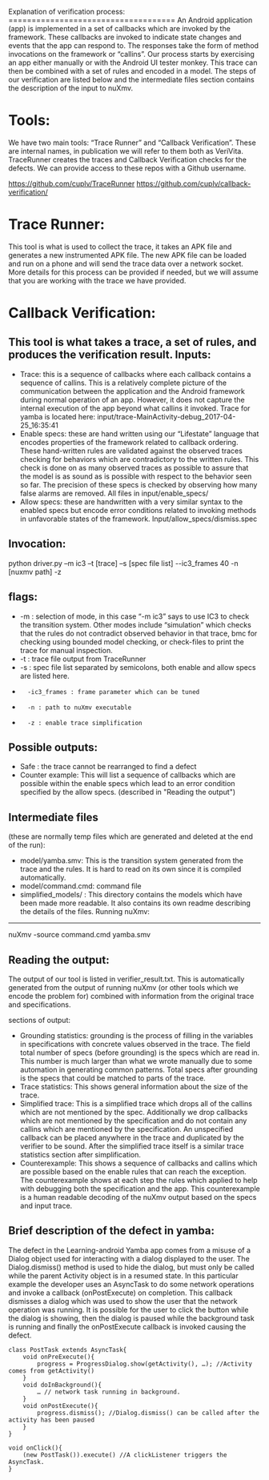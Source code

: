 Explanation of verification process:
==================================== An Android application (app) is implemented in a set of callbacks which are invoked by the framework.  These callbacks are invoked to indicate state changes and events that the app can respond to.  The responses take the form of method invocations on the framework or “callins”.  Our process starts by exercising an app either manually or with the Android UI tester monkey.  This trace can then be combined with a set of rules and encoded in a model. The steps of our verification are listed below and the intermediate files section contains the description of the input to nuXmv.

Tools:
======
We have two main tools: “Trace Runner” and “Callback Verification”. These are internal names, in publication we will refer to them both as VeriVita.  TraceRunner creates the traces and Callback Verification checks for the defects.  We can provide access to these repos with a Github username.

https://github.com/cuplv/TraceRunner
https://github.com/cuplv/callback-verification/


Trace Runner: 
===============
This tool is what is used to collect the trace, it takes an APK file and generates a new instrumented APK file. The new APK file can be loaded and run on a phone and will send the trace data over a network socket.  More details for this process can be provided if needed, but we will assume that you are working with the trace we have provided.

Callback Verification:
==================
This tool is what takes a trace, a set of rules, and produces the verification result. 
Inputs:
---------
-	Trace: this is a sequence of callbacks where each callback contains a sequence of callins. This is a relatively complete picture of the communication between the application and the Android framework during normal operation of an app.  However, it does not capture the internal execution of the app beyond what callins it invoked.
		Trace for yamba is located here: input/trace-MainActivity-debug_2017-04-25_16:35:41
-	Enable specs: these are hand written using our “Lifestate” language that encodes properties of the framework related to callback ordering.  These hand-written rules are validated against the observed traces checking for behaviors which are contradictory to the written rules.  This check is done on as many observed traces as possible to assure that the model is as sound as is possible with respect to the behavior seen so far.  The precision of these specs is checked by observing how many false alarms are removed.
		All files in input/enable_specs/
-	Allow specs: these are handwritten with a very similar syntax to the enabled specs but encode error conditions related to invoking methods in unfavorable states of the framework.
		Input/allow_specs/dismiss.spec



Invocation:
-----------
python driver.py –m ic3 –t [trace] –s [spec file list] --ic3_frames 40 -n [nuxmv path] -z

flags:
-------
-	-m : selection of mode, in this case “-m ic3” says to use IC3 to check the transition system.  Other modes include “simulation” which checks that the rules do not contradict observed behavior in that trace, bmc for checking using bounded model checking, or check-files to print the trace for manual inspection.
-	-t : trace file output from TraceRunner
-	-s : spec file list separated by semicolons, both enable and allow specs are listed here.
-       -ic3_frames : frame parameter which can be tuned
-       -n : path to nuXmv executable
-       -z : enable trace simplification

Possible outputs:
-----------------------
-	Safe : the trace cannot be rearranged to find a defect
-	Counter example: This will list a sequence of callbacks which are possible within the enable specs which lead to an error condition specified by the allow specs. (described in "Reading the output")

Intermediate files 
------------------------
(these are normally temp files which are generated and deleted at the end of the run):

-	model/yamba.smv: This is the transition system generated from the trace and the rules.  It is hard to read on its own since it is compiled automatically.
-	model/command.cmd: command file
-	simplified_models/ : This directory contains the models which have been made more readable.  It also contains its own readme describing the details of the files.
Running nuXmv: 
----------------------

nuXmv -source command.cmd yamba.smv

Reading the output:
---------------------------
The output of our tool is listed in verifier_result.txt.  This is automatically generated from the output of running nuXmv (or other tools which we encode the problem for) combined with information from the original trace and specifications.

sections of output:
-	Grounding statistics: grounding is the process of filling in the variables in specifications with concrete values observed in the trace.  The field total number of specs (before grounding) is the specs which are read in.  This number is much larger than what we wrote manually due to some automation in generating common patterns.  Total specs after grounding is the specs that could be matched to parts of the trace.
-	Trace statistics: This shows general information about the size of the trace. 
-	Simplified trace: This is a simplified trace which drops all of the callins which are not mentioned by the spec.  Additionally we drop callbacks which are not mentioned by the specification and do not contain any callins which are mentioned by the specification.  An unspecified callback can be placed anywhere in the trace and duplicated by the verifier to be sound.  After the simplified trace itself is a similar trace statistics section after simplification.
-	Counterexample: This shows a sequence of callbacks and callins which are possible based on the enable rules that can reach the exception.  The counterexample shows at each step the rules which applied to help with debugging both the specification and the app.  This counterexample is a human readable decoding of the nuXmv output based on the specs and input trace.


Brief description of the defect in yamba:
-------------------------------------------------------
The defect in the Learning-android Yamba app comes from a misuse of a Dialog object used for interacting with a dialog displayed to the user.  The Dialog.dismiss() method is used to hide the dialog, but must only be called while the parent Activity object is in a resumed state.  In this particular example the developer uses an AsyncTask to do some network operations and invoke a callback (onPostExecute) on completion.  This callback dismisses a dialog which was used to show the user that the network operation was running.  It is possible for the user to click the button while the dialog is showing, then the dialog is paused while the background task is running and finally the onPostExecute callback is invoked causing the defect.

```
class PostTask extends AsyncTask{
    void onPreExecute(){
        progress = ProgressDialog.show(getActivity(), …); //Activity comes from getActivity()
    }
    void doInBackground(){
        … // network task running in background.
    }
    void onPostExecute(){
        progress.dismiss(); //Dialog.dismiss() can be called after the activity has been paused
    }
}

void onClick(){
    (new PostTask()).execute() //A clickListener triggers the AsyncTask.
}
```
